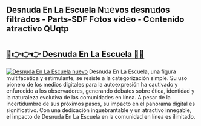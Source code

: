 ## Desnuda En La Escuela N𝚞𝚎vos desn𝚞dos filtr𝚊dos - Parts-SDF F𝚘tos vid𝚎o - C𝚘ntenido atr𝚊ctivo QUqtp

# <h2><a href="http://mbauv1.tromn.icu/?c=Desnuda+En+La+Escuela">🔗👉👉👉 Desnuda En La Escuela 🔗🔗</a></h2>

[![Desnuda En La Escuela nuevo](https://i.imgur.com/pEAQMta.gif)](http://mbauv1.tromn.icu/?c=Desnuda+En+La+Escuela)
Desnuda En La Escuela, una figura multifacética y estimulante, se resiste a la categorización simple. Su uso pionero de los medios digitales para la autoexpresión ha cautivado y enfurecido a los observadores, generando debates sobre ética, identidad y la naturaleza evolutiva de las comunidades en línea. A pesar de la incertidumbre de sus próximos pasos, su impacto en el panorama digital es significativo. Con una dedicación inquebrantable y un atractivo innegable, el impacto de Desnuda En La Escuela en la comunidad en línea es ilimitado.
